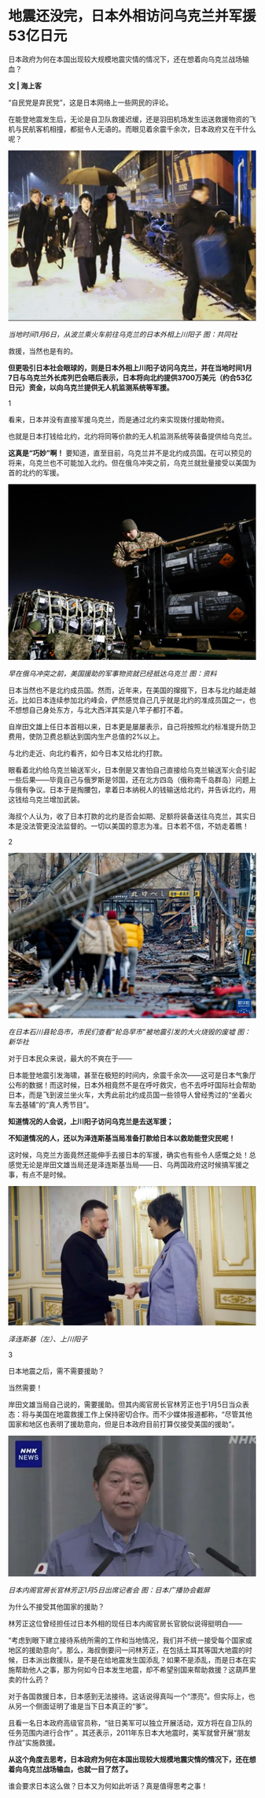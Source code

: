 # 地震还没完，日本外相访问乌克兰并军援53亿日元

日本政府为何在本国出现较大规模地震灾情的情况下，还在想着向乌克兰战场输血？

**文 | 海上客**

“自民党是弃民党”，这是日本网络上一些网民的评论。

在能登地震发生后，无论是自卫队救援迟缓，还是羽田机场发生运送救援物资的飞机与民航客机相撞，都挺令人无语的。而眼见着余震千余次，日本政府又在干什么呢？

![855b9df98f7f6eeb859e6427a56e3f55.jpg](https://raw.githubusercontent.com/qqhsx/qqnews_image/main/2024/01/08/地震还没完，日本外相访问乌克兰并军援53亿日元/855b9df98f7f6eeb859e6427a56e3f55.jpg)

 _当地时间1月6日，从波兰乘火车前往乌克兰的日本外相上川阳子 图：共同社_

救援，当然也是有的。

**但更吸引日本社会眼球的，则是日本外相上川阳子访问乌克兰，并在当地时间1月7日与乌克兰外长库列巴会晤后表示，日本将向北约提供3700万美元（约合53亿日元）资金，以向乌克兰提供无人机监测系统等军援。**

1

看来，日本并没有直接军援乌克兰，而是通过北约来实现拨付援助物资。

也就是日本打钱给北约，北约将同等价款的无人机监测系统等装备提供给乌克兰。

**这真是“巧妙”啊！**
要知道，直至目前，乌克兰并不是北约成员国。在可以预见的将来，乌克兰也不可能加入北约。但在俄乌冲突之前，乌克兰就批量接受以美国为首的北约的军援。

![0731b53b569b4e3efccc4c175cb33062.jpg](https://raw.githubusercontent.com/qqhsx/qqnews_image/main/2024/01/08/地震还没完，日本外相访问乌克兰并军援53亿日元/0731b53b569b4e3efccc4c175cb33062.jpg)

_早在俄乌冲突之前，美国援助的军事物资就已经抵达乌克兰 图：资料_

日本当然也不是北约成员国。然而，近年来，在美国的撺掇下，日本与北约越走越近。比如日本连续参加北约峰会，俨然感觉自己几乎就是北约的准成员国之一，也不想想自己身处东方，与北大西洋其实是八竿子都打不着。

自岸田文雄上任日本首相以来，日本更是屡屡表示，自己将按照北约标准提升防卫费用，使防卫费总额达到国内生产总值的2%以上。

与北约走近、向北约看齐，如今日本又给北约打款。

眼看着北约给乌克兰输送军火，日本倒是又害怕自己直接给乌克兰输送军火会引起一些后果——毕竟自己与俄罗斯是邻国，还在北方四岛（俄称南千岛群岛）问题上与俄有争议。日本于是掏腰包，拿着日本纳税人的钱输送给北约，并告诉北约，用这钱给乌克兰增加武装。

海叔个人认为，收了日本打款的北约是否会如期、足额将装备送往乌克兰，其实日本是没法管更没法监督的。一切以美国的意志为准。日本若不信，不妨走着瞧！

2

![46558c515a9be370592b91d0718d2c14.jpg](https://raw.githubusercontent.com/qqhsx/qqnews_image/main/2024/01/08/地震还没完，日本外相访问乌克兰并军援53亿日元/46558c515a9be370592b91d0718d2c14.jpg)

_在日本石川县轮岛市，市民们查看“轮岛早市”被地震引发的大火烧毁的废墟 图：新华社_

对于日本民众来说，最大的不爽在于——

日本能登地震引发海啸，甚至在极短的时间内，余震千余次——这可是日本气象厅公布的数据！而这时候，日本外相竟然不是在呼吁救灾，也不去呼吁国际社会帮助日本，而是飞到波兰坐火车，大秀此前北约成员国一些领导人曾经秀过的“坐着火车去基辅”的“真人秀节目”。

**知道情况的人会说，上川阳子访问乌克兰是去送军援；**

**不知道情况的人，还以为泽连斯基当局准备打款给日本以救助能登灾民呢！**

这时候，乌克兰方面竟然还能伸手去接日本的军援，确实也有些令人感慨之处！总感觉无论是岸田文雄当局还是泽连斯基当局——日、乌两国政府这时候搞军援之事，有点不是时候。

![9ae8e9a0d27e66e809d19b468faea29d.jpg](https://raw.githubusercontent.com/qqhsx/qqnews_image/main/2024/01/08/地震还没完，日本外相访问乌克兰并军援53亿日元/9ae8e9a0d27e66e809d19b468faea29d.jpg)

_泽连斯基（左）、上川阳子_

3

日本地震之后，需不需要援助？

当然需要！

岸田文雄当局自己说的，需要援助。但其内阁官房长官林芳正也于1月5日当众表态：将与美国在地震救援工作上保持密切合作。而不少媒体报道都称，“尽管其他国家和地区也表明了援助意向，但是日本政府目前打算仅接受美国的援助”。

![a83fe4889fa1363bc321e4f7e8404db3.jpg](https://raw.githubusercontent.com/qqhsx/qqnews_image/main/2024/01/08/地震还没完，日本外相访问乌克兰并军援53亿日元/a83fe4889fa1363bc321e4f7e8404db3.jpg)

_日本内阁官房长官林芳正1月5日出席记者会 图：日本广播协会截屏_

为什么不接受其他国家的援助？

林芳正这位曾经担任过日本外相的现任日本内阁官房长官貌似说得挺明白——

“考虑到眼下建立接待系统所需的工作和当地情况，我们并不统一接受每个国家或地区的援助意向”。那么，海叔倒要问一问林芳正，在包括土耳其等国大地震的时候，日本派出救援队，是不是在给地震发生国添乱？如果不是添乱，而是日本在实施帮助他人之事，那为何如今日本发生地震，却不希望别国来帮助救援？这葫芦里卖的什么药？

对于各国救援日本，日本感到无法接待。这话说得真叫一个“漂亮”。但实际上，也从另一个侧面证明了谁是当下日本真正的“爹”。

且看一名日本政府高级官员称，“驻日美军可以独立开展活动，双方将在自卫队的任务范围内进行合作”
。其还表示，2011年东日本大地震时，美军就曾开展“朋友作战”实施救援。

**从这个角度去思考，日本政府为何在本国出现较大规模地震灾情的情况下，还在想着向乌克兰战场输血，也就一目了然了。**

谁会要求日本这么做？日本又为何如此听话？真是值得思考之事！

